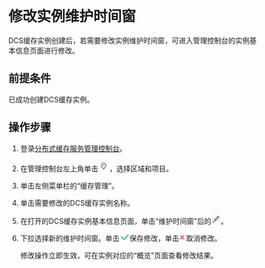 # 修改实例维护时间窗<a name="ZH-CN_TOPIC_0148195225"></a>

DCS缓存实例创建后，若需要修改实例维护时间窗，可进入管理控制台的实例基本信息页面进行修改。

## 前提条件<a name="section34216874"></a>

已成功创建DCS缓存实例。

## 操作步骤<a name="section05772464318"></a>

1.  登录[分布式缓存服务管理控制台](https://console.huaweicloud.com/dcs)。
2.  在管理控制台左上角单击![](figures/icon-region.png)，选择区域和项目。
3.  单击左侧菜单栏的“缓存管理”。
4.  单击需要修改的DCS缓存实例名称。
5.  在打开的DCS缓存实例基本信息页面，单击“维护时间窗”后的![](figures/icon-edit.png)。
6.  下拉选择新的维护时间窗。单击![](figures/icon-right.png)保存修改，单击![](figures/icon-delete.png)取消修改。

    修改操作立即生效，可在实例对应的“概览”页面查看修改结果。


